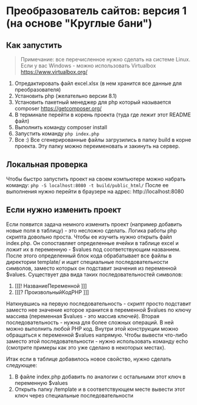 # Преобразователь сайтов: версия 1 (на основе "Круглые бани")

## Как запустить

> Примечание: все перечисленное нужно сделать на системе Linux. Если у вас Windows - можно использовать Virtualbox https://www.virtualbox.org/

1. Отредактировать файл excel.xlsx (в нем хранится все данные для преобразователя)
2. Установить php (желательно версии 8.1)
3. Установить пакетный менеджер для php который называется composer https://getcomposer.org/
4. В терминале перейти в корень проекта (туда где лежит этот README файл)
5. Выполнить команду composer install
6. Запустить команду `php index.php`
7. Все :) Все сгенерированные файлы загрузились в папку build в корне проекта. Эту папку можно переименовать и закинуть на сервер.

## Локальная проверка

Чтобы быстро запустить проект на своем компьютере можно набрать команду:
`php -S localhost:8080 -t build/public_html/`
После ее выполнения нужно перейти в браузере на адрес: http://localhost:8080

## Если нужно изменить проект

Если появится задача немного изменить проект (например добавить новые поля в таблицу) - это несложно сделать. Логика работы php скрипта довольно проста. Чтобы ее изучить нужно открыть файл index.php. Он сопоставляет определенные ячейки в таблице excel и ложит их в переменную - $values под соответствующим названием. После этого определенный блок кода обрабатывает все файлы в директории template/ и ищет специальные последовательности символов, заместо которых он подставит значения из переменной $values.
Существует два вида таких последовательностей символов:
1. [[[! НазваниеПеременной ]]]
2. [[[? ПроизвольныйКодPHP ]]]

Наткнувшись на первую последовательность - скрипт просто подставит заместо нее значение которое хранится в переменной $values по ключу массива (переменная $values - это массив ключей).
Вторая последовательность - нужна для более сложных операций. В ней можно выполнить любой PHP код. Внутри этой конструкции можно обращаться к переменной $values напрямую. Чтобы вывести что-либо заместо этой последовательности - нужно использовать команду echo (смотрите примеры как это уже сделано в некоторых местах).

Итак если в таблице добавилось новое свойство, нужно сделать следующее:
1. В файле index.php добавить по аналогии с остальными этот ключ в переменную $values
2. Открыть папку /template и в соответствующем месте вывести этот ключ через специальные последовательности


